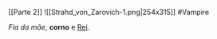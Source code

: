 [[Parte 2]] ![[Strahd_von_Zarovich-1.png|254x315]]
#Vampire 

*Fia da mãe*, **corno** e <u>Rei</u>. 